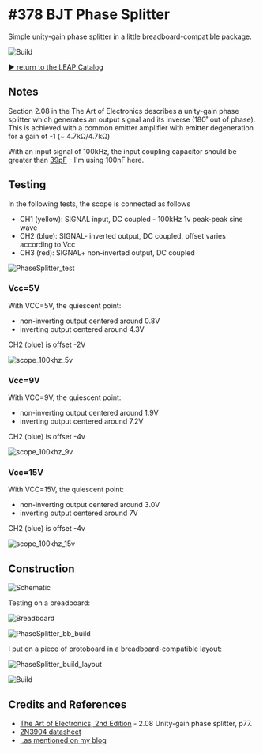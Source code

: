 # #378 BJT Phase Splitter

Simple unity-gain phase splitter in a little breadboard-compatible package.

![Build](./assets/PhaseSplitter_build.jpg?raw=true)

[:arrow_forward: return to the LEAP Catalog](https://leap.tardate.com)

## Notes

Section 2.08 in the The Art of Electronics describes a unity-gain phase splitter which generates an output signal and its inverse (180˚ out of phase).
This is achieved with a common emitter amplifier with emitter degeneration for a gain of -1 (~ 4.7kΩ/4.7kΩ)

With an input signal of 100kHz, the input coupling capacitor should be greater than [39pF](https://www.wolframalpha.com/input/?i=1%2F(2%CF%80*+100kHz+*+1%2F(1%2F150000%CE%A9+%2B+1%2F56000%CE%A9))) - I'm using 100nF here.

## Testing

In the following tests, the scope is connected as follows

* CH1 (yellow): SIGNAL input, DC coupled - 100kHz 1v peak-peak sine wave
* CH2 (blue): SIGNAL- inverted output, DC coupled, offset varies according to Vcc
* CH3 (red): SIGNAL+ non-inverted output, DC coupled

![PhaseSplitter_test](./assets/PhaseSplitter_test.jpg?raw=true)


### Vcc=5V

With VCC=5V, the quiescent point:

* non-inverting output centered around 0.8V
* inverting output centered around 4.3V

CH2 (blue) is offset -2V

![scope_100khz_5v](./assets/scope_100khz_5v.gif?raw=true)


### Vcc=9V

With VCC=9V, the quiescent point:

* non-inverting output centered around 1.9V
* inverting output centered around 7.2V

CH2 (blue) is offset -4v

![scope_100khz_9v](./assets/scope_100khz_9v.gif?raw=true)


### Vcc=15V

With VCC=15V, the quiescent point:

* non-inverting output centered around 3.0V
* inverting output centered around 7V

CH2 (blue) is offset -4v

![scope_100khz_15v](./assets/scope_100khz_15v.gif?raw=true)


## Construction

![Schematic](./assets/PhaseSplitter_schematic.jpg?raw=true)

Testing on a breadboard:

![Breadboard](./assets/PhaseSplitter_bb.jpg?raw=true)

![PhaseSplitter_bb_build](./assets/PhaseSplitter_bb_build.jpg?raw=true)

I put on a piece of protoboard in a breadboard-compatible layout:

![PhaseSplitter_build_layout](./assets/PhaseSplitter_build_layout.jpg?raw=true)

![Build](./assets/PhaseSplitter_build.jpg?raw=true)

## Credits and References
* [The Art of Electronics, 2nd Edition](https://www.goodreads.com/book/show/569775.The_Art_of_Electronics) - 2.08 Unity-gain phase splitter, p77.
* [2N3904 datasheet](http://www.futurlec.com/Transistors/2N3904.shtml)
* [..as mentioned on my blog](https://blog.tardate.com/2018/02/leap378-bjt-phase-splitter.html)
